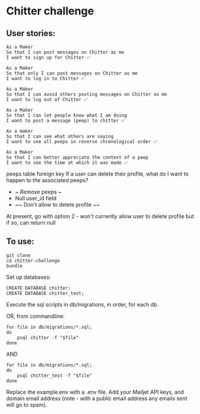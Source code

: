 # Chitter challenge

## User stories:
```
As a Maker
So that I can post messages on Chitter as me
I want to sign up for Chitter ✅

As a Maker
So that only I can post messages on Chitter as me
I want to log in to Chitter ✅

As a Maker
So that I can avoid others posting messages on Chitter as me
I want to log out of Chitter ✅

As a Maker
So that I can let people know what I am doing  
I want to post a message (peep) to chitter ✅

As a maker
So that I can see what others are saying  
I want to see all peeps in reverse chronological order ✅

As a Maker
So that I can better appreciate the context of a peep
I want to see the time at which it was made ✅
```
peeps table foreign key
If a user can delete their profile, what do I want to happen to the associated peeps?
* ~ Remove peeps ~
* Null user_id field
* ~~ Don't allow to delete profile ~~

At present, go with option 2 - won't currently allow user to delete profile
but if so, can return null

## To use:
```
git clone
cd chitter-challenge
bundle
```
Set up databases:
```
CREATE DATABASE chitter;
CREATE DATABASE chitter_test;
```
Execute the sql scripts in db/migrations, in order, for each db.

OR, from commandline:
```
for file in db/migrations/*.sql;
do
    psql chitter -f "$file"
done
```
AND
```
for file in db/migrations/*.sql;
do
    psql chitter_test -f "$file"
done
```
Replace the example.env with a .env file. Add your Mailjet API keys, and domain email address (note - with a public email address any emails sent will go to spam).

